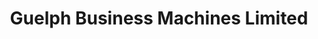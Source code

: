 ---
title: "Guelph Business Machines Limited"
url: /guelph/guelph-business-machines-limited/
shop: office supplies
---
